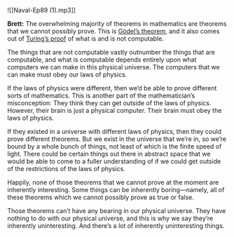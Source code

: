



![[Naval-Ep89 (1).mp3]]



**Brett:** The overwhelming majority of theorems in mathematics are theorems that we cannot possibly prove. This is [Gödel’s theorem](https://en.wikipedia.org/wiki/G%C3%B6del%27s_incompleteness_theorems), and it also comes out of [Turing’s proof](https://en.wikipedia.org/wiki/Turing%27s_proof#:~:text=Turing's%20proof%20is%20a%20proof,be%20answered%20by%20computation%3B%20more) of what is and is not computable.

The things that are not computable vastly outnumber the things that are computable, and what is computable depends entirely upon what computers we can make in this physical universe. The computers that we can make must obey our laws of physics. 

If the laws of physics were different, then we’d be able to prove different sorts of mathematics. This is another part of the mathematician’s misconception: They think they can get outside of the laws of physics. However, their brain is just a physical computer. Their brain must obey the laws of physics.

If they existed in a universe with different laws of physics, then they could prove different theorems. But we exist in the universe that we’re in, so we’re bound by a whole bunch of things, not least of which is the finite speed of light. There could be certain things out there in abstract space that we would be able to come to a fuller understanding of if we could get outside of the restrictions of the laws of physics.

Happily, none of those theorems that we cannot prove at the moment are inherently interesting. Some things can be inherently boring—namely, all of these theorems which we cannot possibly prove as true or false.

Those theorems can’t have any bearing in our physical universe. They have nothing to do with our physical universe, and this is why we say they’re inherently uninteresting. And there’s a lot of inherently uninteresting things.